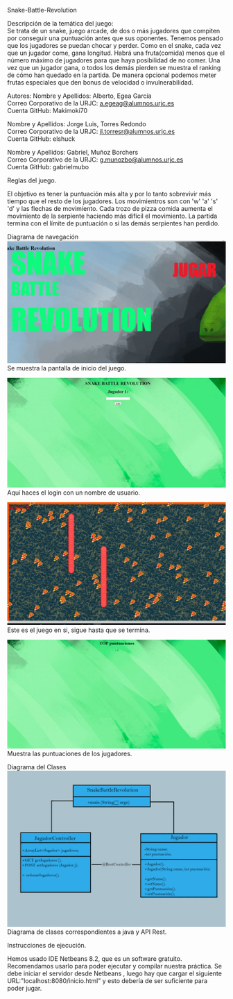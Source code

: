 ﻿Snake-Battle-Revolution

Descripción de la temática del juego:  
Se trata de un snake, juego arcade, de dos o más jugadores que compiten por conseguir una puntuación antes que sus oponentes. Tenemos pensado que los jugadores se puedan chocar y perder. Como en el snake, cada vez que un jugador come, gana longitud. Habrá una fruta(comida) menos que el número máximo de jugadores para que haya posibilidad de no comer. Una vez que un jugador gana, o todos los demás pierden se muestra el ranking de cómo han quedado en la partida. De manera opcional podemos meter frutas especiales que den bonus de velocidad o invulnerabilidad.

Autores:
Nombre y Apellidos: Alberto, Egea García <br>
Correo Corporativo de la URJC: a.egeag@alumnos.urjc.es <br>
Cuenta GitHub: Makimoki70 <br>

Nombre y Apellidos: Jorge Luis, Torres Redondo <br>
Correo Corporativo de la URJC: jl.torresr@alumnos.urjc.es <br>
Cuenta GitHub: elshuck <br>

Nombre y Apellidos: Gabriel, Muñoz Borchers <br>
Correo Corporativo de la URJC: g.munozbo@alumnos.urjc.es <br>
Cuenta GitHub: gabrielmubo <br>

Reglas del juego.

El objetivo es tener la puntuación más alta y por lo tanto sobrevivir más tiempo que el resto de los jugadores. Los movimientros son con 'w' 'a' 's' 'd' y las flechas de movimiento. 
Cada trozo de pizza comida aumenta el movimiento de la serpiente haciendo más difícil el movimiento. La partida termina con el límite de puntuación o si las demás serpientes han perdido.

Diagrama de navegación 
![Inicio del Juego](https://github.com/elshuck/Snake-Battle-Revolution/blob/master/Diagramas%20y%20fotos%20del%20juego/Inicio.png "Captura")
Se muestra la pantalla de inicio del juego.

![Inicio del Juego](https://github.com/elshuck/Snake-Battle-Revolution/blob/master/Diagramas%20y%20fotos%20del%20juego/Login.jpg "Captura")
Aquí haces el login con un nombre de usuario.


![Captura del Juego](https://github.com/elshuck/Snake-Battle-Revolution/blob/master/Diagramas%20y%20fotos%20del%20juego/Partida.png "Captura")
Este es el juego en si, sigue hasta que se termina.


![Ranking del Juego](https://github.com/elshuck/Snake-Battle-Revolution/blob/master/Diagramas%20y%20fotos%20del%20juego/Ranking.png "Captura")
Muestra las puntuaciones de los jugadores.

Diagrama del Clases
![Captura del Juego](https://github.com/elshuck/Snake-Battle-Revolution/blob/master/Diagramas%20y%20fotos%20del%20juego/Diagramadeclases.jpg "Captura")
Diagrama de clases correspondientes a java y API Rest.

Instrucciones de ejecución.

Hemos usado IDE Netbeans 8.2, que es un software gratuito. Recomendamos usarlo para poder ejecutar y compilar nuestra práctica.
Se debe iniciar el servidor desde Netbeans , luego hay que cargar el siguiente URL:"localhost:8080/inicio.html" y  esto debería de ser suficiente para poder jugar.


